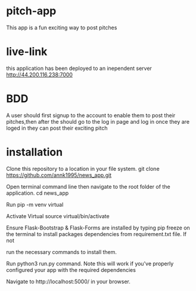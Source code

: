 # pitch-app
This app is a fun exciting way to post pitches 
# live-link
this application has been deployed to an inependent server http://44.200.116.238:7000
# BDD
A user should first signup to the account to enable them to post their pitches,then after the should go to the log in page and log in once they are loged in they can post their exciting pitch
# installation

Clone this repository to a location in your file system. git clone https://github.com/annk1995/news_app.git

Open terminal command line then navigate to the root folder of the application. cd news_app

Run pip -m venv virtual

Activate Virtual source virtual/bin/activate

Ensure Flask-Bootstrap & Flask-Forms are installed by typing pip freeze on the terminal to install packages dependencies from requirement.txt file. If not

run the necessary commands to install them.

Run python3 run.py command. Note this will work if you've properly configured your app with the required dependencies

Navigate to http://localhost:5000/ in your browser.

